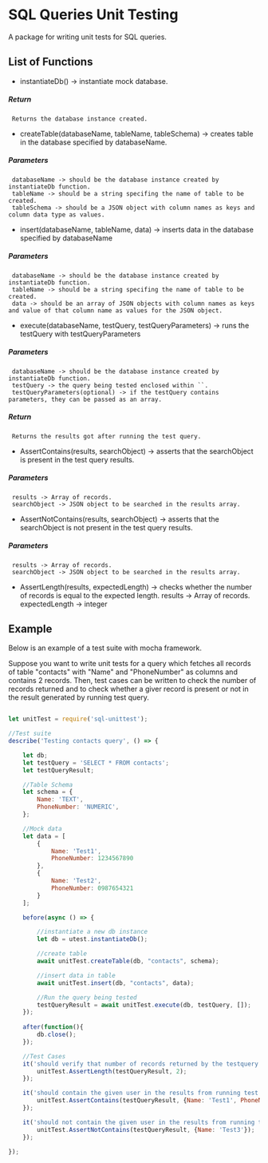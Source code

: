 # SQL Queries Unit Testing

A package for writing unit tests for SQL queries.

## List of Functions

  * instantiateDb() -> instantiate mock database.

  #####    Return
     Returns the database instance created.

  * createTable(databaseName, tableName, tableSchema) -> creates table in the database specified by databaseName. 

  #####    Parameters
     databaseName -> should be the database instance created by instantiateDb function.
     tableName -> should be a string specifing the name of table to be created.
     tableSchema -> should be a JSON object with column names as keys and column data type as values.

  * insert(databaseName, tableName, data) -> inserts data in the database specified by databaseName

  #####    Parameters
     databaseName -> should be the database instance created by instantiateDb function.
     tableName -> should be a string specifing the name of table to be created.
     data -> should be an array of JSON objects with column names as keys and value of that column name as values for the JSON object.

  * execute(databaseName, testQuery, testQueryParameters) -> runs the testQuery with testQueryParameters

  #####    Parameters
     databaseName -> should be the database instance created by instantiateDb function.
     testQuery -> the query being tested enclosed within ``.
     testQueryParameters(optional) -> if the testQuery contains parameters, they can be passed as an array.

  #####    Return
     Returns the results got after running the test query.

  * AssertContains(results, searchObject) -> asserts that the searchObject is present in the test query results.

  #####    Parameters
     results -> Array of records.
     searchObject -> JSON object to be searched in the results array.

  * AssertNotContains(results, searchObject) -> asserts that the searchObject is not present in the test query results.

  #####    Parameters
     results -> Array of records.
     searchObject -> JSON object to be searched in the results array.

  * AssertLength(results, expectedLength) -> checks whether the number of records is equal to the expected length.
    results -> Array of records.
    expectedLength -> integer
  
## Example

Below is an example of a test suite with mocha framework.

Suppose you want to write unit tests for a query which fetches all records of table "contacts" with "Name" and "PhoneNumber" as columns and contains 2 records.
Then, test cases can be written to check the number of records returned and to check whether a giver record is present or not in the result generated by running test query.

``` js

let unitTest = require('sql-unittest');

//Test suite
describe('Testing contacts query', () => {

    let db;
    let testQuery = 'SELECT * FROM contacts';
    let testQueryResult;

    //Table Schema
    let schema = {
        Name: 'TEXT',
        PhoneNumber: 'NUMERIC', 
    };

    //Mock data
    let data = [
        {
            Name: 'Test1',
            PhoneNumber: 1234567890
        },
        {
            Name: 'Test2',
            PhoneNumber: 0987654321
        }
    ];

    before(async () => {  

        //instantiate a new db instance
        let db = utest.instantiateDb();

        //create table
        await unitTest.createTable(db, "contacts", schema);

        //insert data in table
        await unitTest.insert(db, "contacts", data);

        //Run the query being tested
        testQueryResult = await unitTest.execute(db, testQuery, []);
    });
    
    after(function(){
        db.close();
    });

    //Test Cases
    it('should verify that number of records returned by the testquery is 2', async() => {
        unitTest.AssertLength(testQueryResult, 2);    
    });

    it('should contain the given user in the results from running test query', async() => {
        unitTest.AssertContains(testQueryResult, {Name: 'Test1', PhoneNumber: 1234567890});    
    });

    it('should not contain the given user in the results from running test query', async() => {
        unitTest.AssertNotContains(testQueryResult, {Name: 'Test3'});    
    });

});

```




